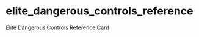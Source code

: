 elite_dangerous_controls_reference
==================================

Elite Dangerous Controls Reference Card
